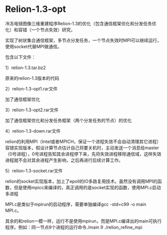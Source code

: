 # Relion-1.3-opt
冷冻电镜图像三维重建程序Relion-1.3的优化（包含通信框架优化和分发任务优化）和容错（一个节点失效）研究，

实现了树状集合通信框架，多节点分发任务，一个节点失效时MPI可以继续运行，使用socket代替MPI做通信。

包含以下文件：

1）relion-1.3.tar.bz2

  原来的relion-1.3版本的代码
  
2）relion-1.3-opt1.rar文件

  加了通信框架优化
  
3）relion-1.3-opt2.rar文件

  加了通信框架优化和分发任务框架（两个分发任务的节点）的优化
  
4）relion-1.3-down.rar文件

  relion的利用MPI（Intel或者MPICH，保证一个进程失效不会自动清理其它进程）容错实现版本，假设计算节点估计自己将要关机时，主动发送一个消息给master（0号进程），0号进程告知其余进程停下来，先将失效进程移除通信域，这样失效进程就不会对其余进程产生影响，之后再进行后续计算工作。
	
5）relion-1.3-socket.rar文件

  relion的socket实现版本，加上了epoll的IO多路复用技术。虽然没有调用MPI的函数，但是使用mpicc来编译的，真正调用的是socket实现的函数，使用MPI.c启动多进程
  
  MPI.c是类似于mpirun的启动程序，需要单独编译gcc -std=c99 -o main MPI.c。
  
  其余的和relion一模一样，运行不是使用mpirun，而是MPI.c编译出的main可执行程序。例如：同一节点9个进程的运行命令./main 9 ./relion_refine_mpi 
